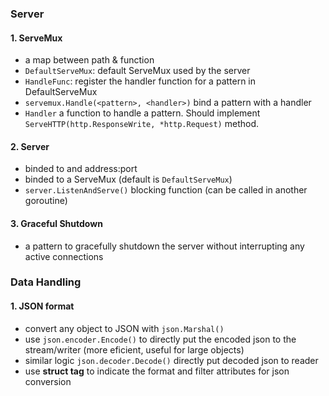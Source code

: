 ### Server

#### 1. ServeMux
- a map between path & function
- `DefaultServeMux`: default ServeMux used by the server
- `HandleFunc`: register the handler function for a pattern in DefaultServeMux
- `servemux.Handle(<pattern>, <handler>)` bind a pattern with a handler
- `Handler` a function to handle a pattern. Should implement `ServeHTTP(http.ResponseWrite, *http.Request)` method.

#### 2. Server
- binded to and address:port
- binded to a ServeMux (default is `DefaultServeMux`)
- `server.ListenAndServe()` blocking function (can be called in another goroutine)

#### 3. Graceful Shutdown
- a pattern to gracefully shutdown the server without interrupting any active connections

### Data Handling

#### 1. JSON format
- convert any object to JSON with `json.Marshal()`
- use `json.encoder.Encode()` to directly put the encoded json to the stream/writer (more eficient, useful for large objects)
- similar logic `json.decoder.Decode()` directly put decoded json to reader
- use **struct tag** to indicate the format and filter attributes for json conversion

